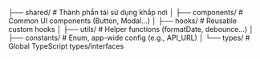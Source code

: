 ├── shared/                 # Thành phần tái sử dụng khắp nơi
│   ├── components/         # Common UI components (Button, Modal...)
│   ├── hooks/              # Reusable custom hooks
│   ├── utils/              # Helper functions (formatDate, debounce...)
│   ├── constants/          # Enum, app-wide config (e.g., API_URL)
│   └── types/              # Global TypeScript types/interfaces